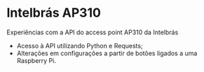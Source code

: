 # Intelbrás AP310

Experiências com a API do access point AP310 da Intelbrás

- Acesso à API utilizando Python e Requests;
- Alterações em configurações a partir de botões ligados a uma Raspberry Pi.
